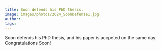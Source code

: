 ```yaml
---
title: Soon defends his PhD thesis.
image: images/photos/2024_SoonDefense1.jpg
author:
tags: 
---
```


Soon defends his PhD thesis, and his paper is accpeted on the same day. Congratulations Soon! 